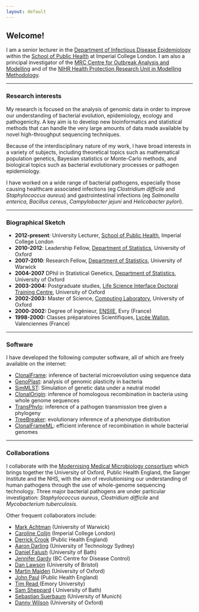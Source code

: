 ```yaml
---
layout: default
---
```


## Welcome!

I am a senior lecturer in the <a href="/medicine/dide">Department of Infectious Disease Epidemiology</a> within the <a href="http://www1.imperial.ac.uk/publichealth/">School of Public Health</a> at Imperial College London. I am also a principal investigator of the <a href="http://www1.imperial.ac.uk/medicine/about/institutes/outbreaks/">MRC Centre for Outbreak Analysis and Modelling</a> and of the <a href="http://www1.imperial.ac.uk/hprumodelling/">NIHR Health Protection Research Unit in Modelling Methodology</a>.

---

### Research interests

My research is focused on the analysis of genomic data in order to improve our understanding of bacterial evolution, epidemiology, ecology and pathogenicity. A key aim is to develop new bioinformatics and statistical methods that can handle the very large amounts of data made available by novel high-throughput sequencing techniques. 

Because of the interdisciplinary nature of my work, I have broad interests in a variety of subjects, including theoretical topics such as mathematical population genetics, Bayesian statistics or Monte-Carlo methods, and biological topics such as bacterial evolutionary processes or pathogen epidemiology.

I have worked on a wide range of bacterial pathogens, especially those causing healthcare associated infections (eg <em>Clostridium difficile</em> and <em>Staphylococcus aureus</em>) and gastrointestinal infections (eg <em>Salmonella enterica</em>, <em>Bacillus cereus</em>, <em>Campylobacter jejuni</em> and <em>Helicobacter pylori</em>).

---

### Biographical Sketch

* <strong>2012-present</strong>: University Lecturer, <a href="http://www1.imperial.ac.uk/publichealth/">School of Public Health</a>, Imperial College London
* <strong>2010-2012</strong>: Leadership Fellow, <a href="http://www.stats.ox.ac.uk/">Department of Statistics</a>, University of Oxford
* <strong>2007-2010</strong>: Research Fellow, <a href="http://www2.warwick.ac.uk/fac/sci/statistics/">Department of Statistics</a>, University of Warwick
* <strong>2004-2007</strong> DPhil in Statistical Genetics, <a  href="http://www.stats.ox.ac.uk/">Department of Statistics</a>, University of Oxford
* <strong>2003-2004:</strong> Postgraduate studies, <a  href="http://www.lsi.ox.ac.uk/">Life Science Interface Doctoral Training Centre</a>, University of Oxford
* <strong>2002-2003:</strong> Master of Science, <a href="http://www.comlab.ox.ac.uk/">Computing Laboratory</a>, University of Oxford
* <strong>2000-2002:</strong> Degree of Ing&eacute;nieur, <a href="http://www.ensiie.fr">ENSIIE</a>, Evry (France)
* <strong>1998-2000:</strong> Classes pr&eacute;paratoires Scientifiques, <a href="http://www5.ac-lille.fr/~wallontertiaires/index.php">Lyc&eacute;e Wallon</a>, Valenciennes (France)

---
### Software

I have developed the following computer software, all of which are freely available on the internet: 

* <a href="clonalframe.html">ClonalFrame</a>: inference of bacterial microevolution using sequence data
* <a href="genoplast.html">GenoPlast</a>: analysis of genomic plasticity in bacteria
* <a href="simmlst.html">SimMLST</a>: Simulation of genetic data under a neutral model
* <a href="https://github.com/xavierdidelot/clonalorigin">ClonalOrigin</a>: inference of homologous recombination in bacteria using whole genome sequences
* <a href="http://xavierdidelot.github.io/TransPhylo/">TransPhylo</a>: inference of a pathogen transmission tree given a phylogeny
* <a href="https://github.com/ansariazim/treeBreaker" >TreeBreaker</a>: evolutionary inference of a phenotype distribution
* <a href="https://github.com/xavierdidelot/ClonalFrameML">ClonalFrameML</a>: efficient inference of recombination in whole bacterial genomes
---

### Collaborations

I collaborate with the <a href="http://www.modmedmicro.ac.uk/" >Modernising Medical Microbiology consortium</a> which brings together the University of Oxford, Public Health England, the Sanger Institute and the NHS, with the aim of revolutionising our understanding of human pathogens through the use of whole-genome sequencing technology. Three major bacterial pathogens are under particular investigation: <em>Staphylococcus aureus</em>, <em>Clostridium difficile</em> and <em>Mycobacterium tuberculosis</em>.

Other frequent collaborators include:

* <a href="http://www2.warwick.ac.uk/fac/med/staff/machtman/">Mark Achtman</a> (University of Warwick)
* <a href="https://www.imperial.ac.uk/people/c.colijn">Caroline Colijn</a> (Imperial College London)
* <a href="https://www.gov.uk/government/people/derrick-crook">Derrick Crook</a> (Public Health England)
* <a href="http://darlinglab.org">Aaron Darling</a> (University of Technology Sydney)
* <a href="http://www.sheppardlab.com/members/dfalush">Daniel Falush</a> (University of Bath)
* <a href="https://en.wikipedia.org/wiki/Jennifer_Gardy">Jennifer Gardy</a> (BC Centre for Disease Control)
* <a href="http://www.stats.bris.ac.uk/~madjl/">Dan Lawson</a> (University of Bristol)
* <a href="http://maidenlab.zoo.ox.ac.uk">Martin Maiden</a> (University of Oxford)
* <a href="https://www.gov.uk/government/organisations/public-health-england">John Paul</a> (Public Health England)
* <a href="http://genetics.emory.edu/faculty/faculty.php?facultyid=61">Tim Read </a> (Emory University)
* <a href="http://www.sheppardlab.com">Sam Sheppard</a> ( University of Bath)
* <a href="http://www.mh-hannover.de/4794.html?&amp;L=1">Sebastian Suerbaum</a> (University of Munich)
* <a href="http://www.danielwilson.me.uk">Danny Wilson</a> (University of Oxford)
